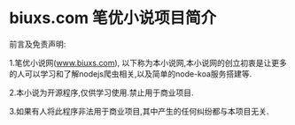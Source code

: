 # biuxs.com  笔优小说项目简介

前言及免责声明:

1.笔优小说网(www.biuxs.com), 以下称为本小说网,本小说网的创立初衷是让更多的人可以学习和了解nodejs爬虫相关,以及简单的node-koa服务搭建等.

2.本小说为开源程序,仅供学习使用.禁止用于商业项目.

3.如果有人将此程序非法用于商业项目,其中产生的任何纠纷都与本项目无关.


